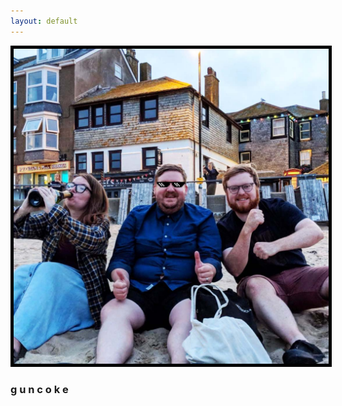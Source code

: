 ```yaml
---
layout: default
---
```


<div class="row">
    <div class="col-sm-2 col-sm-offset-5 text-center"><img src="static/images/gc.jpg" width="700" style="border:5px solid #000000"></div>
    <h3 class="col-sm-2 col-sm-offset-5 text-center">g u n c o k e</h3>
</div>
